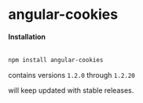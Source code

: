 # angular-cookies

#### Installation

```bash

npm install angular-cookies

```

contains versions ```1.2.0``` through ```1.2.20```

will keep updated with stable releases.